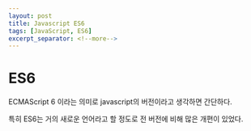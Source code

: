 ```yaml
---
layout: post
title: Javascript ES6
tags: [JavaScript, ES6]
excerpt_separator: <!--more-->
---
```


# ES6

ECMAScript 6 이라는 의미로 javascript의 버전이라고 생각하면 간단하다.

특히 ES6는 거의 새로운 언어라고 할 정도로 전 버전에 비해 많은 개편이 있었다.

<!--more-->